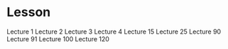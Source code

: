 # Lesson
Lecture 1
Lecture 2
Lecture 3
Lecture 4
Lecture 15
Lecture 25
Lecture 90
Lecture 91
Lecture 100
Lecture 120

